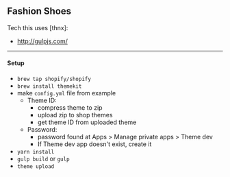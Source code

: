 Fashion Shoes
---

Tech this uses [thnx]:

- http://gulpjs.com/

---

#### Setup
- `brew tap shopify/shopify`
- `brew install themekit`
- make `config.yml` file from example
  - Theme ID:
    - compress theme to zip
    - upload zip to shop themes
    - get theme ID from uploaded theme
  - Password:
    - password found at Apps > Manage private apps > Theme dev
    - If Theme dev app doesn't exist, create it
- `yarn install`
- `gulp build` or `gulp`
- `theme upload`
